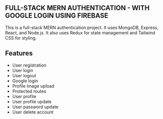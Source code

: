 ## FULL-STACK MERN AUTHENTICATION - WITH GOOGLE LOGIN USING FIREBASE

This is a full-stack MERN authentication project. It uses MongoDB, Express, React, and Node.js. It also uses Redux for state management and Tailwind CSS for styling.

## Features

- User registration
- User login
- User logout
- Google login
- Profile Image upload
- Protected routes
- User profile
- User profile update
- User password update
- User delete account
